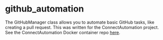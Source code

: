 # github_automation

The GitHubManager class allows you to automate basic GitHub tasks, like creating a pull request. This was written for the ConnectAutomation project. See the ConnectAutomation Docker container repo [here](https://github.com/linaro-marketing/connect_automation_container).
